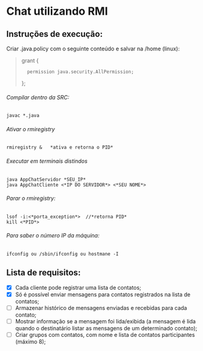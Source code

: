 # Chat utilizando RMI

## Instruções de execução:

Criar .java.policy com o seguinte conteúdo e salvar na /home (linux):

> grant {
>
>		permission java.security.AllPermission;
>
> };

###### Compilar dentro da SRC: 
	javac *.java 
  

###### Ativar o rmiregistry
	rmiregistry &   *ativa e retorna o PID*
  
  
###### Executar em terminais distindos

    java AppChatServidor *SEU_IP*
    java AppChatCliente <*IP DO SERVIDOR*> <*SEU NOME*>

  
###### Parar o rmiregistry:

	lsof -i:<*porta_exception*>  //*retorna PID*
	kill <*PID*>

###### Para saber o número IP da máquina:

	ifconfig ou /sbin/ifconfig ou hostmane -I


## Lista de requisitos:
- [x] Cada cliente pode registrar uma lista de contatos;
- [x] Só é possível enviar mensagens para contatos registrados na lista de contatos;
- [ ] Armazenar histórico de mensagens enviadas e recebidas para cada contato;
- [ ] Mostrar informação se a mensagem foi lida/exibida (a mensagem é lida quando o destinatário listar as mensagens de um determinado contato);
- [ ] Criar grupos com contatos, com nome e lista de contatos participantes (máximo 8);
